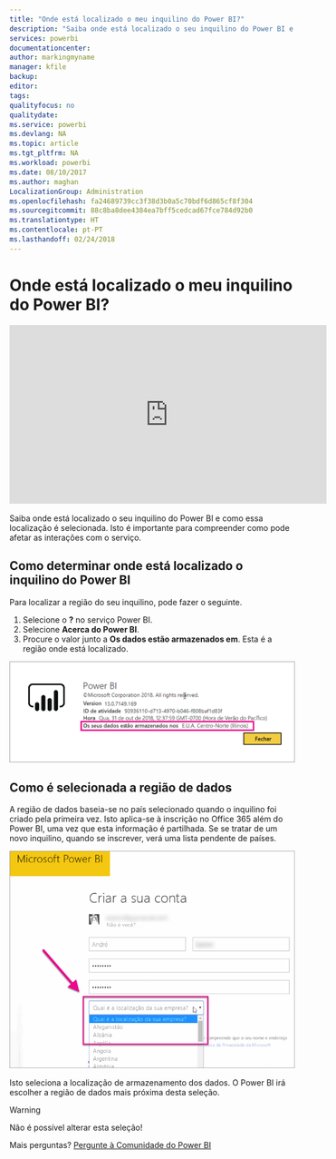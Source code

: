 ```yaml
---
title: "Onde está localizado o meu inquilino do Power BI?"
description: "Saiba onde está localizado o seu inquilino do Power BI e como essa localização é selecionada. Isto é importante para compreender como pode afetar as interações com o serviço."
services: powerbi
documentationcenter: 
author: markingmyname
manager: kfile
backup: 
editor: 
tags: 
qualityfocus: no
qualitydate: 
ms.service: powerbi
ms.devlang: NA
ms.topic: article
ms.tgt_pltfrm: NA
ms.workload: powerbi
ms.date: 08/10/2017
ms.author: maghan
LocalizationGroup: Administration
ms.openlocfilehash: fa24689739cc3f38d3b0a5c70bdf6d865cf8f304
ms.sourcegitcommit: 88c8ba8dee4384ea7bff5cedcad67fce784d92b0
ms.translationtype: HT
ms.contentlocale: pt-PT
ms.lasthandoff: 02/24/2018
---
```

# <a name="where-is-my-power-bi-tenant-located"></a>Onde está localizado o meu inquilino do Power BI?
<iframe width="560" height="315" src="https://www.youtube.com/embed/0fOxaHJPvdM?showinfo=0" frameborder="0" allowfullscreen></iframe>

Saiba onde está localizado o seu inquilino do Power BI e como essa localização é selecionada. Isto é importante para compreender como pode afetar as interações com o serviço.

## <a name="how-to-determine-where-your-power-bi-tenant-is-located"></a>Como determinar onde está localizado o inquilino do Power BI
Para localizar a região do seu inquilino, pode fazer o seguinte.

1. Selecione o **?** no serviço Power BI.
2. Selecione **Acerca do Power BI**.
3. Procure o valor junto a **Os dados estão armazenados em**. Esta é a região onde está localizado.

![](media/service-admin-where-is-my-tenant-located/power-bi-data-region.png)

## <a name="how-the-data-region-is-selected"></a>Como é selecionada a região de dados
A região de dados baseia-se no país selecionado quando o inquilino foi criado pela primeira vez. Isto aplica-se à inscrição no Office 365 além do Power BI, uma vez que esta informação é partilhada. Se se tratar de um novo inquilino, quando se inscrever, verá uma lista pendente de países.

![](media/service-admin-where-is-my-tenant-located/sign-up-country-selection.png)

Isto seleciona a localização de armazenamento dos dados. O Power BI irá escolher a região de dados mais próxima desta seleção.

> [!WARNING]
> Não é possível alterar esta seleção!
> 
> 

Mais perguntas? [Pergunte à Comunidade do Power BI](http://community.powerbi.com/)

